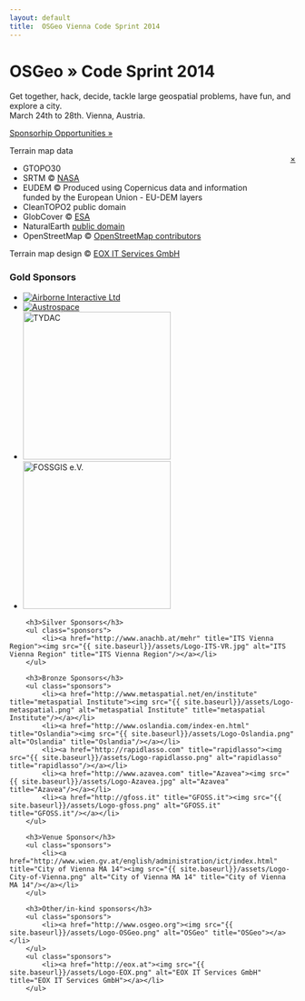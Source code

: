 ```yaml
---
layout: default
title:  OSGeo Vienna Code Sprint 2014
---
```


<div class="jumbotron frontpage" style="position: relative;">
    <div id="map"></div>
    <div class="container">
        <h1>OSGeo &raquo; Code Sprint 2014</h1>
        <p>Get together, hack, decide, tackle large geospatial problems, have fun, and explore a city.<br />
            March 24th to 28th. Vienna, Austria.</p>
        <p style="margin-top: 1em"><a class="btn btn-primary btn-lg" href="{{ site.baseurl}}/sponsoring.html" style="text-shadow: none;">Sponsorhip Opportunities &raquo;</a></p>
    </div>
    <div id="terrain_attribution">
        <p style="float: right"><a href="#" onclick="toggle(terrain_attribution)">&#215;</a></p>
        <p>Terrain map data</p>
        <ul>
            <li>GTOPO30</li>
            <li>SRTM &copy; <a href='http://nasa.gov'>NASA</a></li>
            <li>EUDEM &copy; Produced using Copernicus data and information<br/>funded by the European Union - EU-DEM layers</li>
            <li>CleanTOPO2 public domain</li>
            <li>GlobCover &copy; <a href='http://esa.int'>ESA</a></li>
            <li>NaturalEarth <a href='http://www.naturalearthdata.com/about/terms-of-use/'>public domain</a></li>
            <li>OpenStreetMap &copy; <a href='http://www.openstreetmap.org/copyright'>OpenStreetMap contributors</a></li>
        </ul>
        <p>Terrain map design &copy; <a href='http://eox.at'>EOX IT Services GmbH</a></p>
    </div>
</div>

<div class="container">
        <h3>Gold Sponsors</h3>
        <ul class="sponsors">
            <li><a href="http://airborne.aero/" title="Airborne Interactive Ltd"><img src="{{ site.baseurl}}/assets/Logo-Airborne-Interactive.png" alt="Airborne Interactive Ltd" title="Airborne Interactive Ltd"/></a></li>
            <li><a href="http://www.austrospace.at/" title="Austrospace"><img src="{{ site.baseurl}}/assets/Logo-Austrospace.png" alt="Austrospace" title="Austrospace"/></a></li>
            <li><a href="http://www.tydac.ch" title="TYDAC"><img width="260px" src="{{ site.baseurl}}/assets/Logo-TYDAC.gif" alt="TYDAC" title="TYDAC"/></a></li>
            <li><a href="http://www.fossgis.de/" title="FOSSGIS e.V."><img width="260px" src="{{ site.baseurl}}/assets/Logo-FOSSGIS-e.V.png" alt="FOSSGIS e.V." title="FOSSGIS e.V."/></a></li>
        </ul>

        <h3>Silver Sponsors</h3>
        <ul class="sponsors">
            <li><a href="http://www.anachb.at/mehr" title="ITS Vienna Region"><img src="{{ site.baseurl}}/assets/Logo-ITS-VR.jpg" alt="ITS Vienna Region" title="ITS Vienna Region"/></a></li>
        </ul>

        <h3>Bronze Sponsors</h3>
        <ul class="sponsors">
            <li><a href="http://www.metaspatial.net/en/institute" title="metaspatial Institute"><img src="{{ site.baseurl}}/assets/Logo-metaspatial.png" alt="metaspatial Institute" title="metaspatial Institute"/></a></li>
            <li><a href="http://www.oslandia.com/index-en.html" title="Oslandia"><img src="{{ site.baseurl}}/assets/Logo-Oslandia.png" alt="Oslandia" title="Oslandia"/></a></li>
            <li><a href="http://rapidlasso.com" title="rapidlasso"><img src="{{ site.baseurl}}/assets/Logo-rapidlasso.png" alt="rapidlasso" title="rapidlasso"/></a></li>
            <li><a href="http://www.azavea.com" title="Azavea"><img src="{{ site.baseurl}}/assets/Logo-Azavea.jpg" alt="Azavea" title="Azavea"/></a></li>
            <li><a href="http://gfoss.it" title="GFOSS.it"><img src="{{ site.baseurl}}/assets/Logo-gfoss.png" alt="GFOSS.it" title="GFOSS.it"/></a></li>
        </ul>

        <h3>Venue Sponsor</h3>
        <ul class="sponsors">
            <li><a href="http://www.wien.gv.at/english/administration/ict/index.html" title="City of Vienna MA 14"><img src="{{ site.baseurl}}/assets/Logo-City-of-Vienna.png" alt="City of Vienna MA 14" title="City of Vienna MA 14"/></a></li>
        </ul>

        <h3>Other/in-kind sponsors</h3>
        <ul class="sponsors">
            <li><a href="http://www.osgeo.org"><img src="{{ site.baseurl}}/assets/Logo-OSGeo.png" alt="OSGeo" title="OSGeo"></a></li>
        </ul>
        <ul class="sponsors">
            <li><a href="http://eox.at"><img src="{{ site.baseurl}}/assets/Logo-EOX.png" alt="EOX IT Services GmbH" title="EOX IT Services GmbH"></a></li>
        </ul>
</div>

<script src="//maps.eox.at/dist/ol/OpenLayers.js"></script>
<script type="text/javascript">
function toggle(e) { e.style.display = (e.style.display == 'block' ? 'none' : 'block'); }

// Some defaults for various map layers
layerDefaults = {
    requestEncoding: 'REST',
    attribution: '&copy; EOX IT Services GmbH',
    url: [ 'http://a.tiles.maps.eox.at/wmts/','http://b.tiles.maps.eox.at/wmts/','http://c.tiles.maps.eox.at/wmts/','http://d.tiles.maps.eox.at/wmts/','http://e.tiles.maps.eox.at/wmts/' ],
    matrixSet: 'WGS84',
    style: 'default',
    format: 'image/png',
    resolutions: [ 0.70312500000000000000,0.35156250000000000000,0.17578125000000000000,0.08789062500000000000,0.04394531250000000000,0.02197265625000000000,0.01098632812500000000,0.00549316406250000000,0.00274658203125000000,0.00137329101562500000,0.00068664550781250000,0.00034332275390625000,0.00017166137695312500 ],
    maxExtent: new OpenLayers.Bounds(-180,-90,180,90),
    displayOutsideMaxExtent: false,
    projection: new OpenLayers.Projection('EPSG:4326'),
    gutter: 0,
    buffer: 0,
    units: 'dd',
    transitionEffect: 'resize',
    isphericalMercator: false,
    isBaseLayer: false,
    wrapDateLine: true,
    zoomOffset: 0
};

var terrain = new OpenLayers.Layer.WMTS(OpenLayers.Util.applyDefaults({ name: 'Terrain', layer: 'terrain', isBaseLayer: true, attribution: "Terrain &copy; <a href='#' onClick='toggle(terrain_attribution)'>Various</a>" }, layerDefaults));
var map = new OpenLayers.Map({ div: 'map', projection: 'EPSG:4326', displayProjection: 'EPSG:4326' });
map.addLayers([ terrain ]);
map.setCenter(new OpenLayers.LonLat(16.3731,48.2083), 10);
</script>
